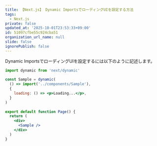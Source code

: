 ```yaml
---
title: 【Next.js】 Dynamic ImportsでローディングUIを設定する方法
tags:
  - Next.js
private: false
updated_at: '2025-10-01T23:53:33+09:00'
id: 51097cfbe55c924cba51
organization_url_name: null
slide: false
ignorePublish: false
---
```

Dynamic ImportsでローディングUIを設定するには以下のように記述します。

```jsx
import dynamic from 'next/dynamic'
 
const Sample = dynamic(
  () => import('../components/Sample'),
  {
    loading: () => <p>Loading...</p>,
  }
)
 
export default function Page() {
  return (
    <div>
      <Sample />
    </div>
  )
}

```
